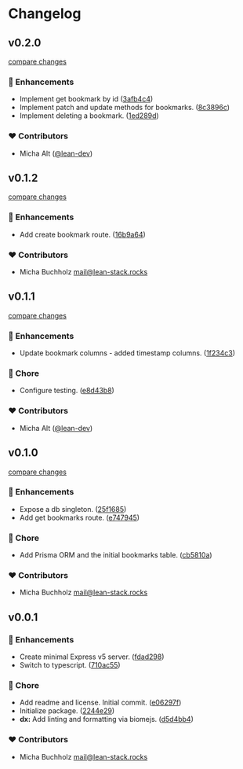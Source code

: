 # Changelog


## v0.2.0

[compare changes](https://github.com/lean-stack/local-server/compare/v0.1.2...v0.2.0)

### 🚀 Enhancements

- Implement get bookmark by id ([3afb4c4](https://github.com/lean-stack/local-server/commit/3afb4c4))
- Implement patch and update methods for bookmarks. ([8c3896c](https://github.com/lean-stack/local-server/commit/8c3896c))
- Implement deleting a bookmark. ([1ed289d](https://github.com/lean-stack/local-server/commit/1ed289d))

### ❤️ Contributors

- Micha Alt ([@lean-dev](http://github.com/lean-dev))

## v0.1.2

[compare changes](https://github.com/lean-stack/local-server/compare/v0.1.1...v0.1.2)

### 🚀 Enhancements

- Add create bookmark route. ([16b9a64](https://github.com/lean-stack/local-server/commit/16b9a64))

### ❤️ Contributors

- Micha Buchholz <mail@lean-stack.rocks>

## v0.1.1

[compare changes](https://github.com/lean-stack/local-server/compare/v0.1.0...v0.1.1)

### 🚀 Enhancements

- Update bookmark columns - added timestamp columns. ([1f234c3](https://github.com/lean-stack/local-server/commit/1f234c3))

### 🏡 Chore

- Configure testing. ([e8d43b8](https://github.com/lean-stack/local-server/commit/e8d43b8))

### ❤️ Contributors

- Micha Alt ([@lean-dev](http://github.com/lean-dev))

## v0.1.0

[compare changes](https://github.com/lean-stack/local-server/compare/v0.0.1...v0.1.0)

### 🚀 Enhancements

- Expose a db singleton. ([25f1685](https://github.com/lean-stack/local-server/commit/25f1685))
- Add get bookmarks route. ([e747945](https://github.com/lean-stack/local-server/commit/e747945))

### 🏡 Chore

- Add Prisma ORM and the initial bookmarks table. ([cb5810a](https://github.com/lean-stack/local-server/commit/cb5810a))

### ❤️ Contributors

- Micha Buchholz <mail@lean-stack.rocks>

## v0.0.1


### 🚀 Enhancements

- Create minimal Express v5 server. ([fdad298](https://github.com/lean-stack/local-server/commit/fdad298))
- Switch to typescript. ([710ac55](https://github.com/lean-stack/local-server/commit/710ac55))

### 🏡 Chore

- Add readme and license. Initial commit. ([e06297f](https://github.com/lean-stack/local-server/commit/e06297f))
- Initialize package. ([2244e29](https://github.com/lean-stack/local-server/commit/2244e29))
- **dx:** Add linting and formatting via biomejs. ([d5d4bb4](https://github.com/lean-stack/local-server/commit/d5d4bb4))

### ❤️ Contributors

- Micha Buchholz <mail@lean-stack.rocks>

